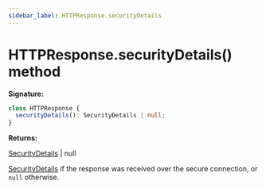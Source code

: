 ```yaml
---
sidebar_label: HTTPResponse.securityDetails
---
```


# HTTPResponse.securityDetails() method

**Signature:**

```typescript
class HTTPResponse {
  securityDetails(): SecurityDetails | null;
}
```

**Returns:**

[SecurityDetails](./puppeteer.securitydetails.md) \| null

[SecurityDetails](./puppeteer.securitydetails.md) if the response was received over the secure connection, or `null` otherwise.
